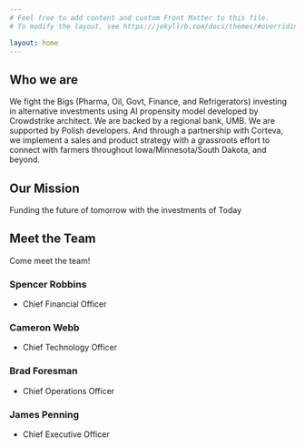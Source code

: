 ```yaml
---
# Feel free to add content and custom Front Matter to this file.
# To modify the layout, see https://jekyllrb.com/docs/themes/#overriding-theme-defaults

layout: home
---
```


## Who we are

We fight the Bigs (Pharma, Oil,  Govt, Finance, and Refrigerators) investing in alternative investments using AI propensity model developed by Crowdstrike architect.
We are backed by a regional bank, UMB. We are supported by Polish developers.  And through a partnership with Corteva, we implement a sales and product strategy with a grassroots effort to connect with farmers throughout Iowa/Minnesota/South Dakota, and beyond. 

## Our Mission

Funding the future of tomorrow with the investments of Today

## Meet the Team

Come meet the team!

### Spencer Robbins
- Chief Financial Officer

### Cameron Webb
- Chief Technology Officer

### Brad Foresman
- Chief Operations Officer

### James Penning
- Chief Executive Officer